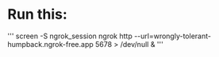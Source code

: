 # Run this:
'''
screen -S ngrok_session
ngrok http --url=wrongly-tolerant-humpback.ngrok-free.app 5678 > /dev/null &
'''
